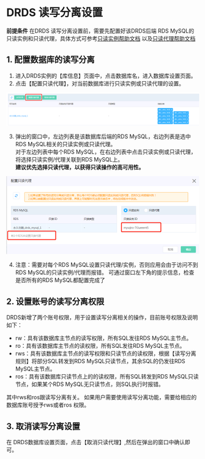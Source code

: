 # DRDS 读写分离设置

**前提条件**
在DRDS 读写分离设置前，需要先配置好该DRDS后端 RDS MySQL的只读实例和只读代理，具体方式可参考[只读实例帮助文档](https://docs.jdcloud.com/cn/rds/create-readonly-instance) 以及[只读代理帮助文档](https://docs.jdcloud.com/cn/rds/create-readonlygroup)

## 1. 配置数据库的读写分离
1) 进入DRDS实例的【库信息】页面中，点击数据库名，进入数据库设置页面。 
2) 点击【配置只读代理】，对当前数据库进行只读实例或只读代理的设置。

![读写分离配置1](../../../../../image/DRDS/set-ro-sep-1.png)

3) 弹出的窗口中，左边列表是该数据库后端的RDS MySQL，右边列表是选中RDS MySQL相关的只读实例或只读代理。 <br>
对于左边列表中每个RDS MySQL，在右边列表中点击只读实例或只读代理，将选择只读实例/代理关联到RDS MySQL上。 <br>
**建议优先选择只读代理，以获得只读操作的高可用性。** <br>

![读写分离配置2](../../../../../image/DRDS/set-ro-sep-2.png)

4) 注意：需要对每个RDS MySQL设置只读代理/实例，否则应用会由于访问不到RDS MySQL的只读实例/代理而报错。 可通过窗口左下角的提示信息，检查是否所有的RDS MySQL都配置完成了

## 2. 设置账号的读写分离权限
DRDS新增了两个账号权限，用于设置读写分离相关的操作，目前账号权限及说明如下：
- rw：具有该数据库主节点的读写权限，所有SQL发往RDS MySQL主节点。
- ro：具有该数据库主节点的读权限，所有SQL发往RDS MySQL主节点。
- rws：具有该数据库主节点的读写权限和只读节点的读权限，根据【读写分离规则】将部分SQL转发到RDS MySQL只读节点，其余SQL的仍发往RDS MySQL主节点。
- ros：具有该数据库只读节点上的的读权限，所有SQL转发到RDS MySQL只读节点，如果某个RDS MySQL无只读节点，则SQL执行时报错。

其中rws和ros跟读写分离有关。 如果用户需要使用读写分离功能，需要给相应的数据库账号授予rws或者ros 权限。 

## 3. 取消读写分离设置
在 DRDS数据库设置页面，点击【取消只读代理】,然后在弹出的窗口中确认即可。
